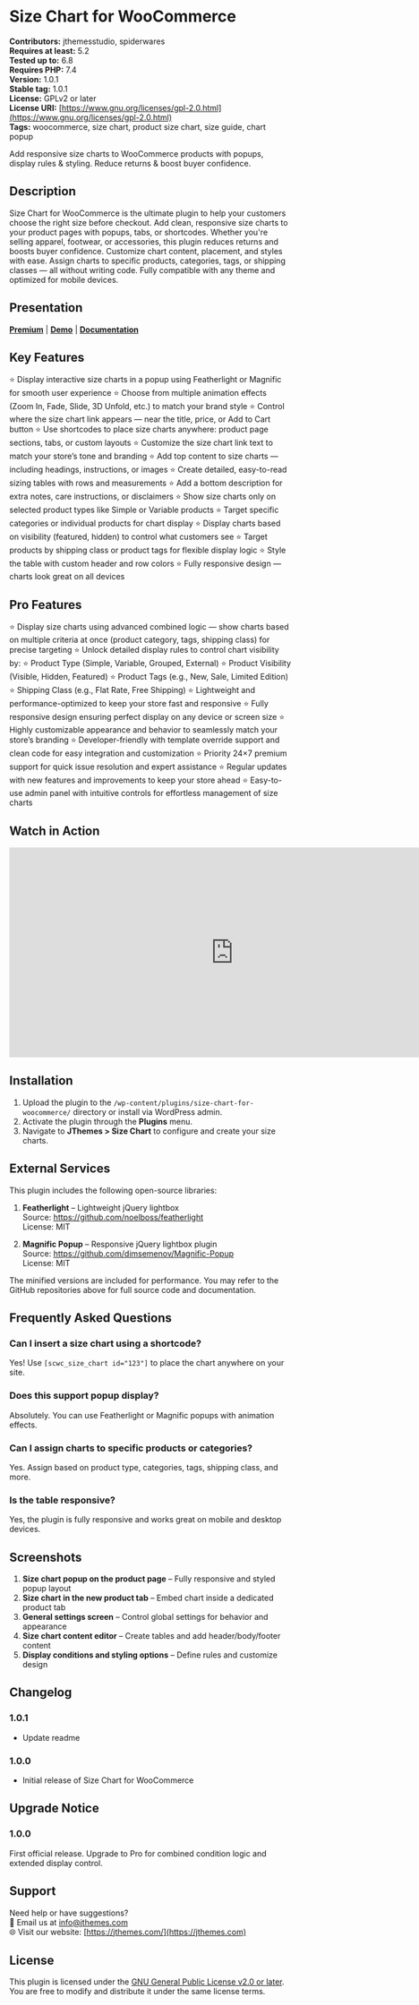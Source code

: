 # Size Chart for WooCommerce

**Contributors:** jthemesstudio, spiderwares  
**Requires at least:** 5.2  
**Tested up to:** 6.8  
**Requires PHP:** 7.4  
**Version:** 1.0.1  
**Stable tag:** 1.0.1  
**License:** GPLv2 or later  
**License URI:** [https://www.gnu.org/licenses/gpl-2.0.html](https://www.gnu.org/licenses/gpl-2.0.html)  
**Tags:** woocommerce, size chart, product size chart, size guide, chart popup  

Add responsive size charts to WooCommerce products with popups, display rules & styling. Reduce returns & boost buyer confidence.

## Description

Size Chart for WooCommerce is the ultimate plugin to help your customers choose the right size before checkout. Add clean, responsive size charts to your product pages with popups, tabs, or shortcodes. Whether you're selling apparel, footwear, or accessories, this plugin reduces returns and boosts buyer confidence. Customize chart content, placement, and styles with ease. Assign charts to specific products, categories, tags, or shipping classes — all without writing code. Fully compatible with any theme and optimized for mobile devices.

## Presentation

[**Premium**](https://codecanyon.net/item/woocommerce-product-size-chart-wordpress-plugin/58515654) | [**Demo**](https://plugins.jthemesstudio.com/size-chart-for-woocommerce/product/gray-shoes/) | [**Documentation**](https://plugins.jthemesstudio.com/docs/size-chart-for-woocommerce/)


## Key Features

⭐ Display interactive size charts in a popup using Featherlight or Magnific for smooth user experience
⭐ Choose from multiple animation effects (Zoom In, Fade, Slide, 3D Unfold, etc.) to match your brand style
⭐ Control where the size chart link appears — near the title, price, or Add to Cart button
⭐ Use shortcodes to place size charts anywhere: product page sections, tabs, or custom layouts
⭐ Customize the size chart link text to match your store’s tone and branding
⭐ Add top content to size charts — including headings, instructions, or images
⭐ Create detailed, easy-to-read sizing tables with rows and measurements
⭐ Add a bottom description for extra notes, care instructions, or disclaimers
⭐ Show size charts only on selected product types like Simple or Variable products
⭐ Target specific categories or individual products for chart display
⭐ Display charts based on visibility (featured, hidden) to control what customers see
⭐ Target products by shipping class or product tags for flexible display logic
⭐ Style the table with custom header and row colors
⭐ Fully responsive design — charts look great on all devices

## Pro Features

⭐ Display size charts using advanced combined logic — show charts based on multiple criteria at once (product category, tags, shipping class) for precise targeting
⭐ Unlock detailed display rules to control chart visibility by:
⭐ Product Type (Simple, Variable, Grouped, External)
⭐ Product Visibility (Visible, Hidden, Featured)
⭐ Product Tags (e.g., New, Sale, Limited Edition)
⭐ Shipping Class (e.g., Flat Rate, Free Shipping)
⭐ Lightweight and performance-optimized to keep your store fast and responsive
⭐ Fully responsive design ensuring perfect display on any device or screen size
⭐ Highly customizable appearance and behavior to seamlessly match your store’s branding
⭐ Developer-friendly with template override support and clean code for easy integration and customization
⭐ Priority 24×7 premium support for quick issue resolution and expert assistance
⭐ Regular updates with new features and improvements to keep your store ahead
⭐ Easy-to-use admin panel with intuitive controls for effortless management of size charts


## Watch in Action
 
<iframe width="800" height="375" src="https://www.youtube.com/embed/Y2U8xM2pIZU" title="Size Chart for WooCommerce" frameborder="0" allowfullscreen></iframe>

## Installation

1. Upload the plugin to the `/wp-content/plugins/size-chart-for-woocommerce/` directory or install via WordPress admin.
2. Activate the plugin through the **Plugins** menu.
3. Navigate to **JThemes > Size Chart** to configure and create your size charts.


## External Services

This plugin includes the following open-source libraries:

1. **Featherlight** – Lightweight jQuery lightbox  
   Source: https://github.com/noelboss/featherlight  
   License: MIT

2. **Magnific Popup** – Responsive jQuery lightbox plugin  
   Source: https://github.com/dimsemenov/Magnific-Popup  
   License: MIT

The minified versions are included for performance. You may refer to the GitHub repositories above for full source code and documentation.

## Frequently Asked Questions

### Can I insert a size chart using a shortcode?  
Yes! Use `[scwc_size_chart id="123"]` to place the chart anywhere on your site.

### Does this support popup display?  
Absolutely. You can use Featherlight or Magnific popups with animation effects.

### Can I assign charts to specific products or categories?  
Yes. Assign based on product type, categories, tags, shipping class, and more.

### Is the table responsive?  
Yes, the plugin is fully responsive and works great on mobile and desktop devices.

## Screenshots

1. **Size chart popup on the product page** – Fully responsive and styled popup layout  
2. **Size chart in the new product tab** – Embed chart inside a dedicated product tab  
3. **General settings screen** – Control global settings for behavior and appearance  
4. **Size chart content editor** – Create tables and add header/body/footer content  
5. **Display conditions and styling options** – Define rules and customize design

## Changelog

### 1.0.1  
- Update readme

### 1.0.0  
- Initial release of Size Chart for WooCommerce

## Upgrade Notice

### 1.0.0  
First official release. Upgrade to Pro for combined condition logic and extended display control.

## Support

Need help or have suggestions?  
📧 Email us at [info@jthemes.com](mailto:info@jthemes.com)  
🌐 Visit our website: [https://jthemes.com/](https://jthemes.com)

## License

This plugin is licensed under the [GNU General Public License v2.0 or later](https://www.gnu.org/licenses/gpl-2.0.html).  
You are free to modify and distribute it under the same license terms.